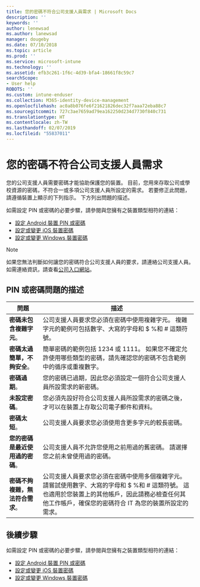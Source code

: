 ```yaml
---
title: 您的密碼不符合公司支援人員需求 | Microsoft Docs
description: ''
keywords: ''
author: lenewsad
ms.author: lanewsad
manager: dougeby
ms.date: 07/10/2018
ms.topic: article
ms.prod: ''
ms.service: microsoft-intune
ms.technology: ''
ms.assetid: efb3c261-1f6c-4d39-bfa4-18661f8c59c7
searchScope:
- User help
ROBOTS: ''
ms.custom: intune-enduser
ms.collection: M365-identity-device-management
ms.openlocfilehash: ac0a8b076fe6f21621826dec32f7aaa72eba88c7
ms.sourcegitcommit: 727c3ae7659ad79ea162250d234d7730f840c731
ms.translationtype: HT
ms.contentlocale: zh-TW
ms.lasthandoff: 02/07/2019
ms.locfileid: "55837011"
---
```

# <a name="your-password-does-not-meet-your-company-supports-requirements"></a>您的密碼不符合公司支援人員需求

您的公司支援人員需要密碼才能協助保護您的裝置。 目前，您用來存取公司或學校資源的密碼，不符合一或多項公司支援人員所設定的需求。 若要修正此問題，請遵循裝置上顯示的下列指示。 下方列出問題的描述。

如需設定 PIN 或密碼的必要步驟，請參閱與您擁有之裝置類型相符的連結：

- [設定 Android 裝置 PIN 或密碼](set-your-pin-or-password-android.md)
- [設定或變更 iOS 裝置密碼](set-or-change-your-passcode-ios.md)
- [設定或變更 Windows 裝置密碼](set-or-change-your-password-windows.md)

> [!NOTE]
> 如果您無法判斷如何讓您的密碼符合公司支援人員的要求，請連絡公司支援人員。 如需連絡資訊，請查看[公司入口網站](https://go.microsoft.com/fwlink/?linkid=2010980)。

## <a name="pin-or-password-issue-descriptions"></a>PIN 或密碼問題的描述

| **問題** | **描述** |
|-----------------------------------------------------|------------------------------------------------------------------------------------------------------------------------------------------------------------------------------------------------------------------------------------------------------------------------------------------------------------------------------------------------------------|
| **密碼未包含複雜字元**。 | 公司支援人員要求您必須在密碼中使用複雜字元。 複雜字元的範例可包括數字、大寫的字母和 $ %和 # 這類符號。 |
| **密碼太過簡單，不夠安全**。 | 簡單密碼的範例包括 1234 或 1111。 如果您不確定允許使用哪些類型的密碼，請先確認您的密碼不包含範例中的循序或重複數字。 |
| **密碼過期**。 | 您的密碼已過期，因此您必須設定一個符合公司支援人員所設需求的新密碼。 |
| **未設定密碼**。 | 您必須先設好符合公司支援人員所設需求的密碼之後，才可以在裝置上存取公司電子郵件和資料。 |
| **密碼太短**。 | 公司支援人員要求您必須使用含更多字元的較長密碼。 |
| **您的密碼是最近使用過的密碼**。 | 公司支援人員不允許您使用之前用過的舊密碼。 請選擇您之前未曾使用過的密碼。 |
| **密碼不夠複雜，無法符合需求**。 | 公司支援人員要求您必須在密碼中使用多個複雜字元。 請嘗試使用數字、大寫的字母和 $ %和 # 這類符號。 這也適用於您裝置上的其他帳戶，因此請務必檢查任何其他工作帳戶，確保您的密碼符合 IT 為您的裝置所設定的需求。 |

## <a name="next-steps"></a>後續步驟

如需設定 PIN 或密碼的必要步驟，請參閱與您擁有之裝置類型相符的連結：

- [設定 Android 裝置 PIN 或密碼](set-your-pin-or-password-android.md)
- [設定或變更 iOS 裝置密碼](set-or-change-your-passcode-ios.md)
- [設定或變更 Windows 裝置密碼](set-or-change-your-password-windows.md)
